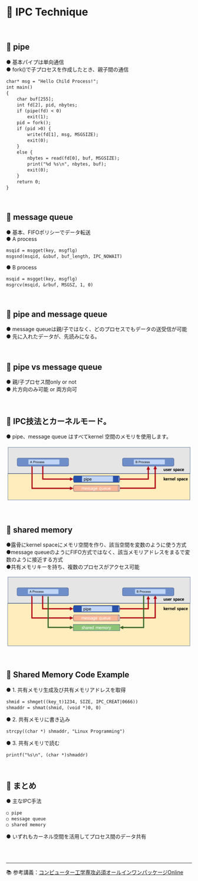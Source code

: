 # 🔑 IPC Technique

<br>

## 📌 pipe

● 基本パイプは単向通信<br>
● fork()で子プロセスを作成したとき、親子間の通信
```
char* msg = "Hello Child Process!";
int main()
{
    char buf[255];
    int fd[2], pid, nbytes;
    if (pipe(fd) < 0)
        exit(1);
    pid = fork();
    if (pid >0) {
        write(fd[1], msg, MSGSIZE);
        exit(0);
    }
    else {
        nbytes = read(fd[0], buf, MSGSIZE);
        print("%d %s\n", nbytes, buf);
        exit(0);
    }
    return 0;
}
```

<br>

## 📌 message queue

● 基本、FIFOポリシーでデータ転送<br>
● A process
```
msqid = msgget(key, msgflg)
msgsnd(msqid, &sbuf, buf_length, IPC_NOWAIT)
```
● B process
```
msqid = msgget(key, msgflg)
msgrcv(msqid, &rbuf, MSGSZ, 1, 0)
```

<br>

## 📌 pipe and message queue

● message queueは親/子ではなく、どのプロセスでもデータの送受信が可能<br>
● 先に入れたデータが、先読みになる。<br>

<br>

## 📌 pipe vs message queue

● 親/子プロセス間only or not<br>
● 片方向のみ可能 or 両方向可<br>

<br>

## 📌 IPC技法とカーネルモード。

● pipe、message queue はすべてkernel 空間のメモリを使用します。<br>

![IPCKernelSpace](./image/ipc_kernel_space.png)

<br>

## 📌 shared memory

●露骨にkernel spaceにメモリ空間を作り、該当空間を変数のように使う方式<br>
●message queueのようにFIFO方式ではなく、該当メモリアドレスをまるで変数のように接近する方式<br>
●共有メモリキーを持ち、複数のプロセスがアクセス可能<br>

![IPCSharedMemory](./image/ipc_shared_memory.png)

<br>

## 📌 Shared Memory Code Example

● 1. 共有メモリ生成及び共有メモリアドレスを取得
```
shmid = shmget((key_t)1234, SIZE, IPC_CREAT|0666))
shmaddr = shmat(shmid, (void *)0, 0)
```
● 2. 共有メモリに書き込み
```
strcpy((char *) shmaddr, "Linux Programming")
```
● 3. 共有メモリで読む
```
printf("%s\n", (char *)shmaddr)
```

<br>

## 📌 まとめ

● 主なIPC手法
```
○ pipe
○ message queue
○ shared memory
```
● いずれもカーネル空間を活用してプロセス間のデータ共有<br>

<br>
<br>

---

📚 参考講義：[コンピューター工学専攻必須オールインワンパッケージOnline](https://fastcampus.co.kr/dev_online_cs)